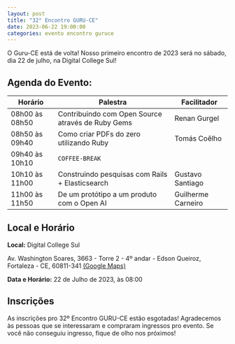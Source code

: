 ```yaml
---
layout: post
title: "32° Encontro GURU-CE"
date: 2023-06-22 19:00:00
categories: evento encontro guruce
---
```


O Guru-CE está de volta! Nosso primeiro encontro de 2023 será no sábado, dia 22 de julho, na Digital College Sul!

## Agenda do Evento:

| Horário        | Palestra                                                        | Facilitador
| -----------    |    -------------------------------                              | -----------
| 08h00 às 08h50 |	Contribuindo com Open Source através de Ruby Gems   | Renan Gurgel
| 08h50 às 09h40 |	Como criar PDFs do zero utilizando Ruby             | Tomás Coêlho
| 09h40 às 10h10 |	`COFFEE-BREAK`
| 10h10 às 11h00 |	Construindo pesquisas com Rails + Elasticsearch     | Gustavo Santiago
| 11h00 às 11h50 |	De um protótipo a um produto com o Open AI	        | Guilherme Carneiro


## Local e Horário

**Local:**
Digital College Sul

Av. Washington Soares, 3663 - Torre 2 - 4º andar - Edson Queiroz, Fortaleza - CE, 60811-341
[(Google Maps)](https://www.google.com/maps/place/Digital+College+Sul/@-3.7881216,-38.4799297,17z/data=!3m1!4b1!4m6!3m5!1s0x7c745dc35685f8d:0x7708bd134e0b2cf2!8m2!3d-3.7881216!4d-38.4799297!16s%2Fg%2F11k3_przvn?entry=ttu)

**Data e Horário:**
22 de Julho de 2023, às 08:00

## Inscrições

As inscrições pro 32º Encontro GURU-CE estão esgotadas! Agradecemos às pessoas que se interessaram e compraram ingressos pro evento. Se você não conseguiu ingresso, fique de olho nos próximos!
